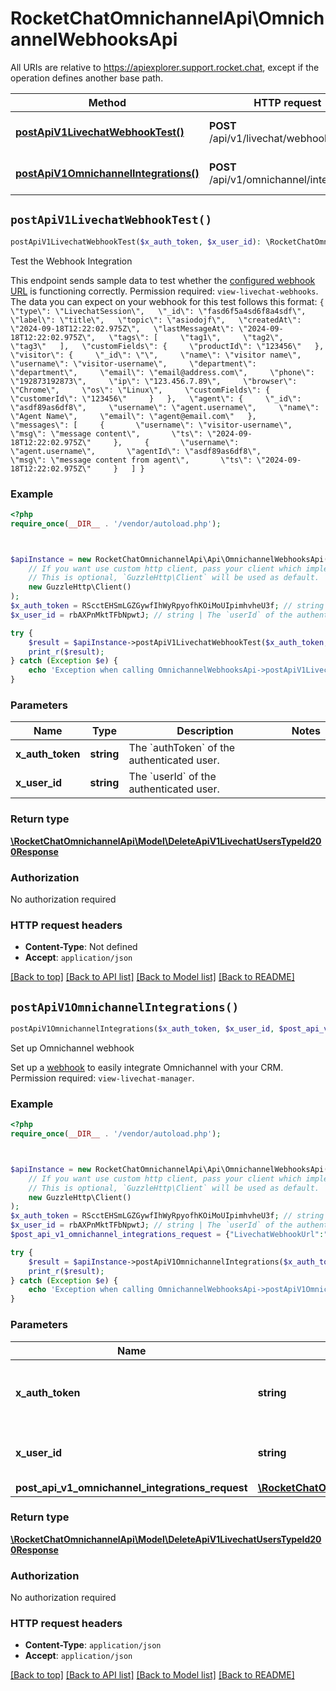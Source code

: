 # RocketChatOmnichannelApi\OmnichannelWebhooksApi

All URIs are relative to https://apiexplorer.support.rocket.chat, except if the operation defines another base path.

| Method | HTTP request | Description |
| ------------- | ------------- | ------------- |
| [**postApiV1LivechatWebhookTest()**](OmnichannelWebhooksApi.md#postApiV1LivechatWebhookTest) | **POST** /api/v1/livechat/webhook.test | Test the Webhook Integration |
| [**postApiV1OmnichannelIntegrations()**](OmnichannelWebhooksApi.md#postApiV1OmnichannelIntegrations) | **POST** /api/v1/omnichannel/integrations | Set up Omnichannel webhook |


## `postApiV1LivechatWebhookTest()`

```php
postApiV1LivechatWebhookTest($x_auth_token, $x_user_id): \RocketChatOmnichannelApi\Model\DeleteApiV1LivechatUsersTypeId200Response
```

Test the Webhook Integration

This endpoint sends sample data to test whether the [configured webhook URL](https://docs.rocket.chat/docs/webhooks) is functioning correctly. Permission required: `view-livechat-webhooks`.  The data you can expect on your webhook for this test follows this format: ``` {   \"type\": \"LivechatSession\",   \"_id\": \"fasd6f5a4sd6f8a4sdf\",   \"label\": \"title\",   \"topic\": \"asiodojf\",   \"createdAt\": \"2024-09-18T12:22:02.975Z\",   \"lastMessageAt\": \"2024-09-18T12:22:02.975Z\",   \"tags\": [     \"tag1\",     \"tag2\",     \"tag3\"   ],   \"customFields\": {     \"productId\": \"123456\"   },   \"visitor\": {     \"_id\": \"\",     \"name\": \"visitor name\",     \"username\": \"visitor-username\",     \"department\": \"department\",     \"email\": \"email@address.com\",     \"phone\": \"192873192873\",     \"ip\": \"123.456.7.89\",     \"browser\": \"Chrome\",     \"os\": \"Linux\",     \"customFields\": {       \"customerId\": \"123456\"     }   },   \"agent\": {     \"_id\": \"asdf89as6df8\",     \"username\": \"agent.username\",     \"name\": \"Agent Name\",     \"email\": \"agent@email.com\"   },   \"messages\": [     {       \"username\": \"visitor-username\",       \"msg\": \"message content\",       \"ts\": \"2024-09-18T12:22:02.975Z\"     },     {       \"username\": \"agent.username\",       \"agentId\": \"asdf89as6df8\",       \"msg\": \"message content from agent\",       \"ts\": \"2024-09-18T12:22:02.975Z\"     }   ] } ```

### Example

```php
<?php
require_once(__DIR__ . '/vendor/autoload.php');



$apiInstance = new RocketChatOmnichannelApi\Api\OmnichannelWebhooksApi(
    // If you want use custom http client, pass your client which implements `GuzzleHttp\ClientInterface`.
    // This is optional, `GuzzleHttp\Client` will be used as default.
    new GuzzleHttp\Client()
);
$x_auth_token = RScctEHSmLGZGywfIhWyRpyofhKOiMoUIpimhvheU3f; // string | The `authToken` of the authenticated user.
$x_user_id = rbAXPnMktTFbNpwtJ; // string | The `userId` of the authenticated user.

try {
    $result = $apiInstance->postApiV1LivechatWebhookTest($x_auth_token, $x_user_id);
    print_r($result);
} catch (Exception $e) {
    echo 'Exception when calling OmnichannelWebhooksApi->postApiV1LivechatWebhookTest: ', $e->getMessage(), PHP_EOL;
}
```

### Parameters

| Name | Type | Description  | Notes |
| ------------- | ------------- | ------------- | ------------- |
| **x_auth_token** | **string**| The &#x60;authToken&#x60; of the authenticated user. | |
| **x_user_id** | **string**| The &#x60;userId&#x60; of the authenticated user. | |

### Return type

[**\RocketChatOmnichannelApi\Model\DeleteApiV1LivechatUsersTypeId200Response**](../Model/DeleteApiV1LivechatUsersTypeId200Response.md)

### Authorization

No authorization required

### HTTP request headers

- **Content-Type**: Not defined
- **Accept**: `application/json`

[[Back to top]](#) [[Back to API list]](../../README.md#endpoints)
[[Back to Model list]](../../README.md#models)
[[Back to README]](../../README.md)

## `postApiV1OmnichannelIntegrations()`

```php
postApiV1OmnichannelIntegrations($x_auth_token, $x_user_id, $post_api_v1_omnichannel_integrations_request): \RocketChatOmnichannelApi\Model\DeleteApiV1LivechatUsersTypeId200Response
```

Set up Omnichannel webhook

Set up a [webhook](https://docs.rocket.chat/docs/webhooks) to easily integrate Omnichannel with your CRM. Permission required: `view-livechat-manager`.

### Example

```php
<?php
require_once(__DIR__ . '/vendor/autoload.php');



$apiInstance = new RocketChatOmnichannelApi\Api\OmnichannelWebhooksApi(
    // If you want use custom http client, pass your client which implements `GuzzleHttp\ClientInterface`.
    // This is optional, `GuzzleHttp\Client` will be used as default.
    new GuzzleHttp\Client()
);
$x_auth_token = RScctEHSmLGZGywfIhWyRpyofhKOiMoUIpimhvheU3f; // string | The `authToken` of the authenticated user.
$x_user_id = rbAXPnMktTFbNpwtJ; // string | The `userId` of the authenticated user.
$post_api_v1_omnichannel_integrations_request = {"LivechatWebhookUrl":"https://webhook/d548683u3-7f38ow-48ba-ieooefa-oejiduiw","LivechatSecretToken":"","LivechatHttpTimeout":5000,"LivechatWebhookOnStart":true,"LivechatWebhookOnClose":true,"LivechatWebhookOnChatTaken":true,"LivechatWebhookOnChatQueued":false,"LivechatWebhookOnForward":false,"LivechatWebhookOnOfflineMsg":true,"LivechatWebhookOnVisitorMessage":true,"LivechatWebhookOnAgentMessage":true}; // \RocketChatOmnichannelApi\Model\PostApiV1OmnichannelIntegrationsRequest

try {
    $result = $apiInstance->postApiV1OmnichannelIntegrations($x_auth_token, $x_user_id, $post_api_v1_omnichannel_integrations_request);
    print_r($result);
} catch (Exception $e) {
    echo 'Exception when calling OmnichannelWebhooksApi->postApiV1OmnichannelIntegrations: ', $e->getMessage(), PHP_EOL;
}
```

### Parameters

| Name | Type | Description  | Notes |
| ------------- | ------------- | ------------- | ------------- |
| **x_auth_token** | **string**| The &#x60;authToken&#x60; of the authenticated user. | |
| **x_user_id** | **string**| The &#x60;userId&#x60; of the authenticated user. | |
| **post_api_v1_omnichannel_integrations_request** | [**\RocketChatOmnichannelApi\Model\PostApiV1OmnichannelIntegrationsRequest**](../Model/PostApiV1OmnichannelIntegrationsRequest.md)|  | [optional] |

### Return type

[**\RocketChatOmnichannelApi\Model\DeleteApiV1LivechatUsersTypeId200Response**](../Model/DeleteApiV1LivechatUsersTypeId200Response.md)

### Authorization

No authorization required

### HTTP request headers

- **Content-Type**: `application/json`
- **Accept**: `application/json`

[[Back to top]](#) [[Back to API list]](../../README.md#endpoints)
[[Back to Model list]](../../README.md#models)
[[Back to README]](../../README.md)
